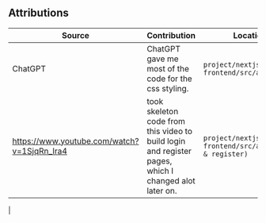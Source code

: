 
## Attributions

| Source                                                                                                                                                                                                                                                                                          | Contribution | Location |
|-------|----|----|
| ChatGPT   | ChatGPT gave me most of the code for the css styling.| `project/nextjs-frontend/src/app` |
| https://www.youtube.com/watch?v=1SjqRn_Ira4  | took skeleton code from this video to build login and register pages, which I changed alot later on. | `project/nextjs-frontend/src/app/(login & register)` |
| 